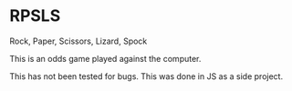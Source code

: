 # RPSLS
Rock, Paper, Scissors, Lizard, Spock

This is an odds game played against the computer.

This has not been tested for bugs. This was done in JS as a side project.

